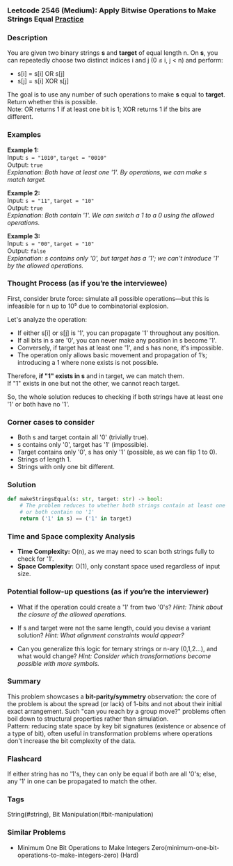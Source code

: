 ### Leetcode 2546 (Medium): Apply Bitwise Operations to Make Strings Equal [Practice](https://leetcode.com/problems/apply-bitwise-operations-to-make-strings-equal)

### Description  
You are given two binary strings **s** and **target** of equal length n. On **s**, you can repeatedly choose two distinct indices i and j (0 ≤ i, j < n) and perform:
- s[i] = s[i] OR s[j]
- s[j] = s[i] XOR s[j]

The goal is to use any number of such operations to make **s** equal to **target**. Return whether this is possible.  
Note: OR returns 1 if at least one bit is 1; XOR returns 1 if the bits are different.

### Examples  

**Example 1:**  
Input: `s = "1010"`, `target = "0010"`  
Output: `true`  
*Explanation: Both have at least one '1'. By operations, we can make s match target.*

**Example 2:**  
Input: `s = "11"`, `target = "10"`  
Output: `true`  
*Explanation: Both contain '1'. We can switch a 1 to a 0 using the allowed operations.*

**Example 3:**  
Input: `s = "00"`, `target = "10"`  
Output: `false`  
*Explanation: s contains only '0', but target has a '1'; we can't introduce '1' by the allowed operations.*

### Thought Process (as if you’re the interviewee)  
First, consider brute force: simulate all possible operations—but this is infeasible for n up to 10⁵ due to combinatorial explosion.

Let's analyze the operation:
- If either s[i] or s[j] is '1', you can propagate '1' throughout any position.
- If all bits in s are '0', you can never make any position in s become '1'.
- Conversely, if target has at least one '1', and s has none, it's impossible.
- The operation only allows basic movement and propagation of 1’s; introducing a 1 where none exists is not possible.

Therefore, **if "1" exists in s** and in target, we can match them.  
If "1" exists in one but not the other, we cannot reach target.

So, the whole solution reduces to checking if both strings have at least one '1' or both have no '1'.

### Corner cases to consider  
- Both s and target contain all '0' (trivially true).
- s contains only '0', target has '1' (impossible).
- Target contains only '0', s has only '1' (possible, as we can flip 1 to 0).
- Strings of length 1.
- Strings with only one bit different.

### Solution

```python
def makeStringsEqual(s: str, target: str) -> bool:
    # The problem reduces to whether both strings contain at least one '1'
    # or both contain no '1'
    return ('1' in s) == ('1' in target)
```

### Time and Space complexity Analysis  

- **Time Complexity:** O(n), as we may need to scan both strings fully to check for '1'.
- **Space Complexity:** O(1), only constant space used regardless of input size.

### Potential follow-up questions (as if you’re the interviewer)  

- What if the operation could create a '1' from two '0's?
  *Hint: Think about the closure of the allowed operations.*

- If s and target were not the same length, could you devise a variant solution?
  *Hint: What alignment constraints would appear?*

- Can you generalize this logic for ternary strings or n-ary (0,1,2...), and what would change?
  *Hint: Consider which transformations become possible with more symbols.*

### Summary
This problem showcases a **bit-parity/symmetry** observation: the core of the problem is about the spread (or lack) of 1-bits and not about their initial exact arrangement. Such "can you reach by a group move?" problems often boil down to structural properties rather than simulation.  
Pattern: reducing state space by key bit signatures (existence or absence of a type of bit), often useful in transformation problems where operations don't increase the bit complexity of the data.


### Flashcard
If either string has no '1's, they can only be equal if both are all '0's; else, any '1' in one can be propagated to match the other.

### Tags
String(#string), Bit Manipulation(#bit-manipulation)

### Similar Problems
- Minimum One Bit Operations to Make Integers Zero(minimum-one-bit-operations-to-make-integers-zero) (Hard)